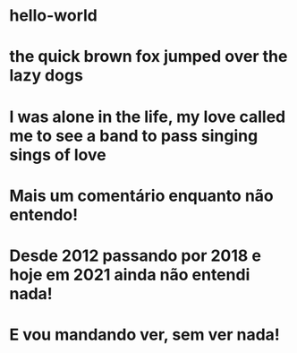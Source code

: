 # hello-world
# the quick brown fox jumped over the lazy dogs
# I was alone in the life, my love called me to see a band to pass singing sings of love
# Mais um comentário enquanto não entendo!
# Desde 2012 passando por 2018 e hoje em 2021 ainda não entendi nada!
# E vou mandando ver, sem ver nada!
